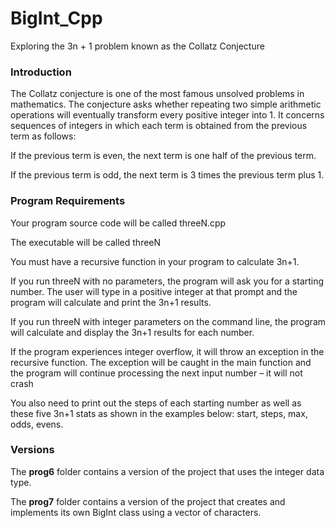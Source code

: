 # BigInt_Cpp
Exploring the 3n + 1 problem known as the Collatz Conjecture

### Introduction
The Collatz conjecture is one of the most famous unsolved problems in mathematics. The conjecture asks whether
repeating two simple arithmetic operations will eventually transform every positive integer into 1. It
concerns sequences of integers in which each term is obtained from the previous term as follows:

If the previous term is even, the next term is one half of the previous term.

If the previous term is odd, the next term is 3 times the previous term plus 1.


### Program Requirements
Your program source code will be called threeN.cpp

The executable will be called threeN

You must have a recursive function in your program to calculate 3n+1.

If you run threeN with no parameters, the program will ask you for a starting number. The user will type in a
positive integer at that prompt and the program will calculate and print the 3n+1 results.

If you run threeN with integer parameters on the command line, the program will calculate and display the 3n+1
results for each number.

If the program experiences integer overflow, it will throw an exception in the recursive function. The exception
will be caught in the main function and the program will continue processing the next input number – it will not
crash

You also need to print out the steps of each starting number as well as these five 3n+1 stats as shown in the
examples below: start, steps, max, odds, evens.


### Versions
The **prog6** folder contains a version of the project that uses the integer data type. 

The **prog7** folder contains a version of the project that creates and implements its own BigInt class using a vector of characters.
